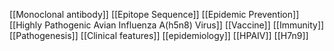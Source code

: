 [[Monoclonal antibody]]
[[Epitope Sequence]]
[[Epidemic Prevention]]
[[Highly Pathogenic Avian Influenza A(h5n8) Virus]]
[[Vaccine]]
[[Immunity]]
[[Pathogenesis]]
[[Clinical features]]
[[epidemiology]]
[[HPAIV]]
[[H7n9]]
